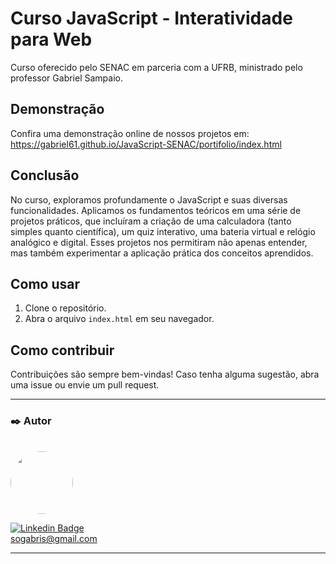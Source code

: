 # Curso JavaScript - Interatividade para Web

Curso oferecido pelo SENAC em parceria com a UFRB, ministrado pelo professor Gabriel Sampaio.

## Demonstração

Confira uma demonstração online de nossos projetos em: <a href="https://gabriel61.github.io/JavaScript-SENAC/portifolio/index.html" target="_blank">https://gabriel61.github.io/JavaScript-SENAC/portifolio/index.html</a>

## Conclusão
No curso, exploramos profundamente o JavaScript e suas diversas funcionalidades. Aplicamos os fundamentos teóricos em uma série de projetos práticos, que incluíram a criação de uma calculadora (tanto simples quanto científica), um quiz interativo, uma bateria virtual e relógio analógico e digital. Esses projetos nos permitiram não apenas entender, mas também experimentar a aplicação prática dos conceitos aprendidos.

## Como usar
1. Clone o repositório.
2. Abra o arquivo `index.html` em seu navegador.

## Como contribuir

Contribuições são sempre bem-vindas! Caso tenha alguma sugestão, abra uma issue ou envie um pull request.

---

### ✒️ Autor

</br>

<a href="https://github.com/gabriel61">
 <img style="border-radius: 50%;" src="https://avatars.githubusercontent.com/gabriel61" width="100px;" alt=""/>
 <br />
 
 [![Linkedin Badge](https://img.shields.io/badge/-gabrielsampaio-blue?style=flat-square&logo=Linkedin&logoColor=white&link=https://www.linkedin.com/in/gabriel-oliveira-852759190/)](https://www.linkedin.com/in/gabriel-oliveira-852759190/)
<br>
sogabris@gmail.com
<br>

---
